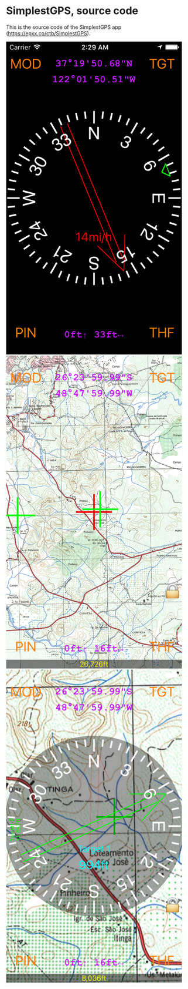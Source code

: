 # SimplestGPS, source code 

This is the source code of the SimplestGPS app (https://epxx.co/ctb/SimplestGPS).

![Screenshot](https://raw.githubusercontent.com/elvis-epx/SimplestGPS/master/img/compass_mode.png)
![Screenshot](https://raw.githubusercontent.com/elvis-epx/SimplestGPS/master/img/mapmode2.png)
![Screenshot](https://raw.githubusercontent.com/elvis-epx/SimplestGPS/master/img/map_with_target.png)
